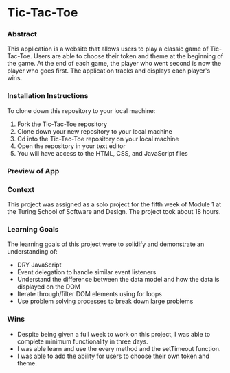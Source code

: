 # Tic-Tac-Toe

### Abstract

This application is a website that allows users to play a classic game of Tic-Tac-Toe. Users are able to choose their token and theme at the beginning of the game. At the end of each game, the player who went second is now the player who goes first. The application tracks and displays each player's wins. 

### Installation Instructions

To clone down this repository to your local machine:

1. Fork the Tic-Tac-Toe repository
1. Clone down your new repository to your local machine
1. Cd into the Tic-Tac-Toe repository on your local machine
1. Open the repository in your text editor
1. You will have access to the HTML, CSS, and JavaScript files

### Preview of App


### Context

This project was assigned as a solo project for the fifth week of Module 1 at the Turing School of Software and Design. The project took about 18 hours.

### Learning Goals

The learning goals of this project were to solidify and demonstrate an understanding of:
 - DRY JavaScript
 - Event delegation to handle similar event listeners
 - Understand the difference between the data model and how the data is displayed on the DOM
 - Iterate through/filter DOM elements using for loops
 - Use problem solving processes to break down large problems

### Wins

- Despite being given a full week to work on this project, I was able to complete minimum functionality in three days. 
- I was able learn and use the every method and the setTimeout function.
- I was able to add the ability for users to choose their own token and theme.